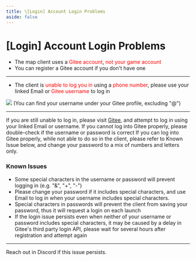 ```yaml
---
title: \[Login] Account Login Problems
aside: false
---
```


# [Login] Account Login Problems

- The map client uses a <span style="color: red">Gitee account</span>, <span style="color: red">not your game account</span>
- You can register a Gitee account if you don't have one

---

- The client is <span style="color: red">unable to log you in</span> using a <span style="color: red">phone number</span>, please use your <span style="color: ">linked Email</span> or <span style="color: red">Gitee username</span> to log in

![](./imgs/en/manual/login/giteeusername.png)
(You can find your username under your Gitee profile, excluding "@")

---

If you are still unable to log in, please visit [Gitee](https://gitee.com/), and attempt to log in using your linked Email or username.
If you cannot log into Gitee properly, please double-check if the username or password is correct
If you can log into Gitee properly, while not able to do so in the client, please refer to Known Issue below, and change your password to a mix of numbers and letters only.

### Known Issues

- Some special characters in the username or password will prevent logging in (e.g. "&", "+", "-")
- Please change your password if it includes special characters, and use Email to log in when your username includes special characters.
- Special characters in passwords will prevent the client from saving your password, thus it will request a login on each launch
- If the login issue persists even when neither of your username or password includes special characters, it may be caused by a delay in Gitee's third party login API, please wait for several hours after registration and attempt again

---

Reach out in Discord if this issue persists.
